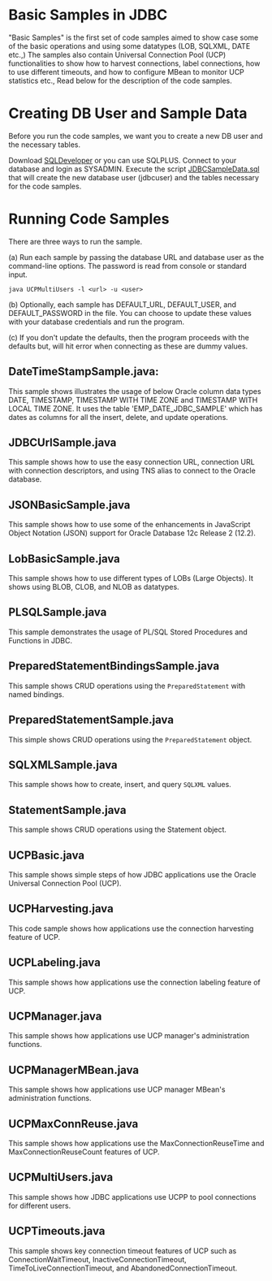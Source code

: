 
# Basic Samples in JDBC 

"Basic Samples" is the first set of code samples aimed to show case some 
of the basic operations and using some datatypes (LOB, SQLXML, DATE etc.,)
The samples also contain Universal Connection Pool (UCP) functionalities to show
how to harvest connections, label connections, how to use different timeouts, and
how to configure MBean to monitor UCP statistics etc., Read below for the 
description of the code samples. 

# Creating DB User and Sample Data 
Before you run the code samples, we want you to create a new DB user and the necessary tables. 

Download [SQLDeveloper](http://www.oracle.com/technetwork/developer-tools/sql-developer/downloads/sqldev-downloads-42-3802334.html) or you can use SQLPLUS. Connect to your database and login as SYSADMIN. 
Execute the script [JDBCSampleData.sql](https://github.com/oracle/oracle-db-examples/blob/basicsamples/java/jdbc/BasicSamples/JDBCSampleData.sql) that will create the new database user (jdbcuser) and the 
tables necessary for the code samples. 

# Running Code Samples 
There are three ways to run the sample.

(a) Run each sample by passing the database URL and database user as the command-line 
options. The password is read from console or standard input.  

```java UCPMultiUsers -l <url> -u <user>```
  
(b) Optionally, each sample has DEFAULT_URL, DEFAULT_USER, and DEFAULT_PASSWORD 
in the file. You can choose to update these values with your database credentials
and run the program. 

(c) If you don't update the defaults, then the program proceeds with the defaults
but, will hit error when connecting as these are dummy values.

## DateTimeStampSample.java:
This sample shows illustrates the usage of below Oracle column data types 
DATE, TIMESTAMP, TIMESTAMP WITH TIME ZONE and TIMESTAMP WITH LOCAL TIME ZONE. 
It uses the table 'EMP_DATE_JDBC_SAMPLE' which has dates as columns for 
all the insert, delete, and update operations. 

## JDBCUrlSample.java 
This sample shows how to use the easy connection URL, connection URL with connection descriptors, 
and using TNS alias to connect to the Oracle database. 

## JSONBasicSample.java 
This sample shows how to use some of the enhancements in JavaScript Object Notation (JSON) support 
for Oracle Database 12c Release 2 (12.2).

## LobBasicSample.java 
This sample shows how to use different types of LOBs (Large Objects). 
It shows using BLOB, CLOB, and NLOB as datatypes. 

## PLSQLSample.java 
This sample demonstrates the usage of PL/SQL Stored Procedures and Functions in JDBC.

## PreparedStatementBindingsSample.java
This sample shows CRUD operations using the ```PreparedStatement``` with named bindings.

## PreparedStatementSample.java
This simple shows CRUD operations using the ```PreparedStatement``` object.

## SQLXMLSample.java 
This sample shows how to create, insert, and query ``SQLXML`` values. 

 ## StatementSample.java
 This sample shows CRUD operations using the Statement object.
 
 ## UCPBasic.java 
 This sample shows simple steps of how JDBC applications use the Oracle Universal Connection Pool (UCP).
 
  ## UCPHarvesting.java 
 This code sample shows how applications use the connection harvesting feature of UCP.
 
 ## UCPLabeling.java 
 This sample shows how applications use the connection labeling feature of UCP.

 ## UCPManager.java 
 This sample shows how applications use UCP manager's administration functions. 
 
 ## UCPManagerMBean.java 
 This sample shows how applications use UCP manager MBean's administration functions. 
 
 ## UCPMaxConnReuse.java
 This sample shows how applications use the MaxConnectionReuseTime and MaxConnectionReuseCount features of UCP. 
 
 ## UCPMultiUsers.java
 This sample shows how JDBC applications use UCPP to pool connections for different users.
 
 ## UCPTimeouts.java
This sample shows key connection timeout features of UCP such as ConnectionWaitTimeout, InactiveConnectionTimeout, TimeToLiveConnectionTimeout, and AbandonedConnectionTimeout.
     



